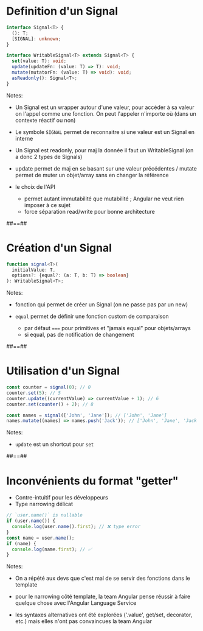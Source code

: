 <!-- .slide: class="with-code max-height" -->

# Definition d'un Signal

```typescript
interface Signal<T> {
  (): T;
  [SIGNAL]: unknown;
}
```

<!-- .element: class="big-code block" -->

```typescript
interface WritableSignal<T> extends Signal<T> {
  set(value: T): void;
  update(updateFn: (value: T) => T): void;
  mutate(mutatorFn: (value: T) => void): void;
  asReadonly(): Signal<T>;
}
```

<!-- .element: class="big-code block fragment" -->

Notes:

- Un Signal est un wrapper autour d'une valeur, pour accéder à sa valeur on l'appel comme une fonction. On peut l'appeler n'importe où (dans un contexte réactif ou non)

- Le symbole `SIGNAL` permet de reconnaitre si une valeur est un Signal en interne

- Un Signal est readonly, pour maj la donnée il faut un WritableSignal (on a donc 2 types de Signals)

- update permet de maj en se basant sur une valeur précédentes / mutate permet de muter un objet/array sans en changer la référence

- le choix de l'API
  - permet autant immutabilité que mutabilité ; Angular ne veut rien imposer à ce sujet
  - force séparation read/write pour bonne architecture

##==##

<!-- .slide: class="with-code max-height" -->

# Création d'un Signal

<!-- prettier-ignore-start -->
```typescript
function signal<T>(
  initialValue: T,
  options?: {equal?: (a: T, b: T) => boolean}
): WritableSignal<T>;
```
<!-- prettier-ignore-end -->

<!-- .element: class="big-code block" -->

Notes:

- fonction qui permet de créer un Signal (on ne passe pas par un new)

- `equal` permet de définir une fonction custom de comparaison
  - par défaut `===` pour primitives et "jamais equal" pour objets/arrays
  - si equal, pas de notification de changement

##==##

<!-- .slide: class="with-code max-height" -->

# Utilisation d'un Signal

```typescript [1-4|6-7]
const counter = signal(0); // 0
counter.set(5); // 5
counter.update((currentValue) => currentValue + 1); // 6
counter.set(counter() + 2); // 8

const names = signal(['John', 'Jane']); // ['John', 'Jane']
names.mutate((names) => names.push('Jack')); // ['John', 'Jane', 'Jack']
```

<!-- .element: class="big-code block" -->

Notes:

- `update` est un shortcut pour `set`

##==##

<!-- .slide: class="with-code max-height" -->

# Inconvénients du format "getter"

- Contre-intuitif pour les développeurs
- Type narrowing délicat
<!-- .element: class="list-fragment" -->

```typescript [1-4|5-8]
// `user.name()` is nullable
if (user.name()) {
  console.log(user.name().first); // ❌ type error
}
const name = user.name();
if (name) {
  console.log(name.first); // ✅
}
```

<!-- .element: class="big-code block fragment" -->

Notes:

- On a répété aux devs que c'est mal de se servir des fonctions dans le template

- pour le narrowing côté template, la team Angular pense réussir à faire quelque chose avec l'Angular Language Service

- les syntaxes alternatives ont été explorées ('.value', get/set, decorator, etc.) mais elles n'ont pas convaincues la team Angular
